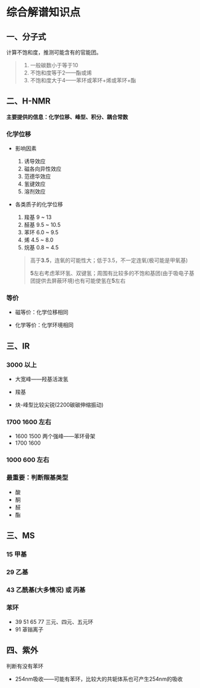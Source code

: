 # 综合解谱知识点

## 一、分子式

计算不饱和度，推测可能含有的官能团。

> 1. 一般碳数小于等于10
> 2. 不饱和度等于2——酯或烯
> 3. 不饱和度大于4——苯环或苯环+烯或苯环+酯

## 二、H-NMR

**主要提供的信息：化学位移、峰型、积分、耦合常数**

### 化学位移

- 影响因素

  1. 诱导效应
  2. 磁各向异性效应
  3. 范德华效应
  4. 氢键效应
  5. 溶剂效应

- 各类质子的化学位移

  1. 羧基 9 ~ 13
  2. 醛基 9.5 ~ 10.5
  3. 苯环 6.0 ~ 9.5
  4. 烯 4.5 ~ 8.0
  5. 烷基 0.8 ~ 4.5

  > 高于**3.5**，连氧的可能性大；低于3.5，不一定连氧(极可能是甲氧基)
  >
  > **5**左右考虑苯环氢、双键氢；周围有比较多的不饱和基团(由于吸电子基团提供去屏蔽环境)也有可能使氢在**5**左右

### 等价

- 磁等价：化学位移相同

- 化学等价：化学环境相同

## 三、IR

### 3000 以上

- 大宽峰——羟基活泼氢

- 羧基

- 炔-峰型比较尖锐(2200碳碳伸缩振动)

### 1700 1600 左右

- 1600 1500 两个强峰——苯环骨架
- 1700 1600

### 1000 600 左右

### 最重要：判断羰基类型

- 酸
- 酮
- 醛
- 酯

## 三、MS

### 15 甲基

### 29 乙基

### 43 乙酰基(大多情况) 或 丙基

### 苯环

- 39 51 65 77 三元、四元、五元环
- 91 䓬𬭩离子

## 四、紫外

判断有没有苯环

- 254nm吸收——可能有苯环，比较大的共轭体系也可产生254nm的吸收






